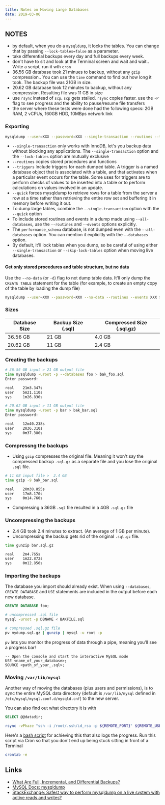 ```yaml
---
title: Notes on Moving Large Databases
date: 2019-03-06
---
```


## NOTES

- by default, when you do a `mysqldump`, it locks the tables. You can change that by passing `--lock-tables=false` as a parameter.
- take differential backups every day and full backups every week.
- don't have to sit and look at the Terminal screen and wait and wait.. Write a script, run it wth `cron`
- 36.56 GB database took 21 minues to backup, without any `gzip` compression.. You can use the `time` command to find out how long it took. The backup file was 21GB in size. 
- 20.62 GB database took 12 minutes to backup, without any compression. Resulting file was 11 GB in size
- use `rsync` instead of `scp`. `scp` gets stalled. `rsync` copies faster. use the `-P` flag to see progress and the ability to pause/resume file transfers
- the server where these tests were done had the following specs: 2GB RAM, 2 vCPUs, 160GB HDD, 10MBps network link

### Exporting

```bash
mysqldump --user=XXX --password=XXX --single-transaction --routines --triggers --quick --all-databases > XXX.sql
```

- `--single-transaction` only works with InnoDB, let's you backup data without blocking any applications. The `--single-transaction` option and the `--lock-tables` option are mutually exclusive
- `--routines` copies stored procedures and functions
- `--triggers` Include triggers for each dumped table. A trigger is a named database object that is associated with a table, and that activates when a particular event occurs for the table. Some uses for triggers are to perform checks of values to be inserted into a table or to perform calculations on values involved in an update.
- `--quick` forces mysqldump to retrieve rows for a table from the server a row at a time rather than retrieving the entire row set and buffering it in memory before writing it out.
- To dump large tables, combine the `--single-transaction` option with the `--quick` option
- To include stored routines and events in a dump made using `--all-databases`, use the `--routines` and `--events` options explicitly.
- The `performance_schema` database, is not dumped even with the `--all-databases` option. You can mention it explicitly with the `--databases` option. 
- By default, it'll lock tables when you dump, so be careful of using either `--single-transaction` or `--skip-lock-tables` option when moving live databases.

#### Get only stored procedures and table structure, but no data
Use the `--no-data` (or `-d`) flag to not dump table data. It'll only dump the `CREATE TABLE` statement for the table (for example, to create an empty copy of the table by loading the dump file)

```bash
mysqldump --user=XXX --password=XXX --no-data --routines --events XXX > dump-defs.sql
```

### Sizes

| Database Size | Backup Size (.sql) | Compressed Size (.sql.gz) |
|---------------|--------------------|---------------------------|
| 36.56 GB      | 21 GB              | 4.0 GB                    |
| 20.62 GB      | 11 GB              | 2.4 GB                    |


### Creating the backups

```bash
# 36.56 GB input > 21 GB output file
time mysqldump -uroot -p --databases foo > bak_foo.sql
Enter password:

real    21m3.347s
user    5m21.110s
sys     1m26.830s
```

```bash
# 20.62 GB input > 11 GB output file
time mysqldump -uroot -p bar > bak_bar.sql
Enter password:

real    12m40.238s
user    2m36.310s
sys     0m37.380s
```

### Compressng the backups

- Using `gzip` compresses the original file. Meaning it won't say the compressed backup `.sql.gz` as a separate file and you lose the original `.sql` file.

```bash
# 11 GB input file >  2.4 GB
time gzip -9 bak_bar.sql

real    20m30.855s
user    17m8.170s
sys     0m14.760s
```

- Compressing a 36GB `.sql` file resulted in a 4GB `.sql.gz` file

### Uncompressing the backups

- 2.4 GB took 2.4 minutes to extract. (An average of 1 GB per minute).
- Uncompressing the backup gets rid of the original `.sql.gz` file.

```bash
time gunzip bar.sql.gz

real    2m4.765s
user    1m22.872s
sys     0m12.850s
```

### Importing the backups
The database you import should already exist. When using `--databases`, `CREATE DATABASE` and `USE` statements are included in the output before each new database.

```sql
CREATE DATABASE foo;
```

```bash
# uncompressed .sql file
mysql -uroot -p DBNAME < BAKFILE.sql

# compressed .sql.gz file
pv mydump.sql.gz | gunzip | mysql -u root -p
```

`pv` lets you monitor the progress of data through a pipe, meaning you'll see a progress bar!

```
-- Open the console and start the interactive MySQL mode
USE <name_of_your_database>;
SOURCE <path_of_your_.sql>;
```

### Moving `/var/lib/mysql`
Another way of moving the databases (plus users and permissions), is to sync the entire MySQL data directory (default is `/var/lib/mysql` defined in `/etc/mysql/mysql.conf.d/mysqld.cnf`) to the new server.

You can also find out what directory it is with 

```sql
SELECT @@datadir;
```

```bash
rsync -vPhaze "ssh -i /root/.ssh/id_rsa -p ${REMOTE_PORT}" ${REMOTE_USER}@${REMOTE_HOST}:/var/lib/mysql/ /var/lib/mysql/ &>> ${LOGFILE}
```

Here's a [bash script][1] for achieving this that also logs the progress. Run this script via Cron so that you don't end up being stuck sitting in front of a Terminal

```bash
crontab -e
```

Links
---

- [What Are Full, Incremental, and Differential Backups?](https://www.percona.com/blog/2012/01/23/what-are-full-incremental-and-differential-backups/)
- [MySQL Docs: mysqldump](https://dev.mysql.com/doc/refman/8.0/en/mysqldump.html)
- [StackExchange: Safest way to perform mysqldump on a live system with active reads and writes?](https://dba.stackexchange.com/a/19533)

[1]: https://github.com/aamnah/bash-scripts/blob/master/copy_mysql_databases.sh
